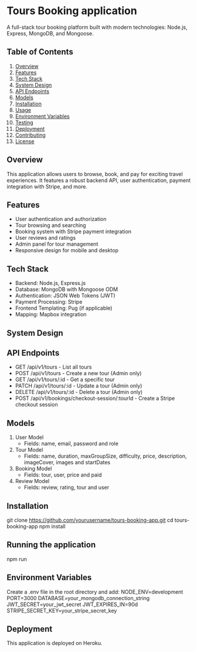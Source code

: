 # Tours Booking application
A full-stack tour booking platform built with modern technologies: Node.js, Express, MongoDB, and Mongoose.

## Table of Contents
1. [Overview](#overview)
2. [Features](#features)
3. [Tech Stack](#tech-stack)
4. [System Design](#system-design)
5. [API Endpoints](#api-endpoints)
6. [Models](#models)
7. [Installation](#installation)
8. [Usage](#usage)
9. [Environment Variables](#environment-variables)
10. [Testing](#testing)
11. [Deployment](#deployment)
12. [Contributing](#contributing)
13. [License](#license)

## Overview
This application allows users to browse, book, and pay for exciting travel experiences. It features a robust backend API, user authentication, payment integration with Stripe, and more.

## Features
- User authentication and authorization
- Tour browsing and searching
- Booking system with Stripe payment integration
- User reviews and ratings
- Admin panel for tour management
- Responsive design for mobile and desktop

## Tech Stack
- Backend: Node.js, Express.js
- Database: MongoDB with Mongoose ODM
- Authentication: JSON Web Tokens (JWT)
- Payment Processing: Stripe
- Frontend Templating: Pug (if applicable)
- Mapping: Mapbox integration

## System Design

## API Endpoints
- GET /api/v1/tours - List all tours
- POST /api/v1/tours - Create a new tour (Admin only)
- GET /api/v1/tours/:id - Get a specific tour
- PATCH /api/v1/tours/:id - Update a tour (Admin only)
- DELETE /api/v1/tours/:id - Delete a tour (Admin only)
- POST /api/v1/bookings/checkout-session/:tourId - Create a Stripe checkout session

## Models
1. User Model
   - Fields: name, email, password and role
2. Tour Model
   - Fields: name, duration, maxGroupSize, difficulty, price, description, imageCover, images and startDates
3. Booking Model
   - Fields: tour, user, price and paid
4. Review Model
   - Fields: review, rating, tour and user

## Installation
git clone https://github.com/yourusername/tours-booking-app.git
cd tours-booking-app
npm install

## Running the application
 npm run

 ## Environment Variables
Create a .env file in the root directory and add:
NODE_ENV=development
PORT=3000
DATABASE=your_mongodb_connection_string
JWT_SECRET=your_jwt_secret
JWT_EXPIRES_IN=90d
STRIPE_SECRET_KEY=your_stripe_secret_key

## Deployment
This application is deployed on Heroku. 

